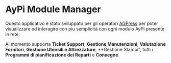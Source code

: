 ﻿# AyPi Module Manager

Questo applicativo è stato sviluppato per gli operatori [AGPress](https://agpress-srl.it/) per poter visualizzare
ed interagire con piu semplicità con ogni modulo AyPi presente in rete.

Al momento supporta **Ticket Support**, **Gestione Manutenzioni**, **Valutazione Fornitori**, **Gestione Utensili e Attrezzature**, **Gestione Stampi", tutti i **Programmi di pianificazione dei Reparti** e **Consegne**.
